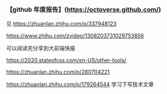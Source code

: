 ### 【github 年度报告】(https://octoverse.github.com/)

见 https://zhuanlan.zhihu.com/p/337948123

https://www.zhihu.com/zvideo/1308203731029753856

可以阅读完分享到大前端快报

https://2020.stateofcss.com/en-US/other-tools/

https://zhuanlan.zhihu.com/p/280704221

https://zhuanlan.zhihu.com/p/179264544 学习下写技术文章